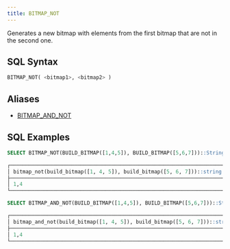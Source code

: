 ```yaml
---
title: BITMAP_NOT
---
```


Generates a new bitmap with elements from the first bitmap that are not in the second one.

## SQL Syntax

```sql
BITMAP_NOT( <bitmap1>, <bitmap2> )
```

## Aliases

- [BITMAP_AND_NOT](bitmap-and-not)

## SQL Examples

```sql
SELECT BITMAP_NOT(BUILD_BITMAP([1,4,5]), BUILD_BITMAP([5,6,7]))::String;

┌──────────────────────────────────────────────────────────────────────┐
│ bitmap_not(build_bitmap([1, 4, 5]), build_bitmap([5, 6, 7]))::string │
├──────────────────────────────────────────────────────────────────────┤
│ 1,4                                                                  │
└──────────────────────────────────────────────────────────────────────┘

SELECT BITMAP_AND_NOT(BUILD_BITMAP([1,4,5]), BUILD_BITMAP([5,6,7]))::String;

┌──────────────────────────────────────────────────────────────────────────┐
│ bitmap_and_not(build_bitmap([1, 4, 5]), build_bitmap([5, 6, 7]))::string │
├──────────────────────────────────────────────────────────────────────────┤
│ 1,4                                                                      │
└──────────────────────────────────────────────────────────────────────────┘
```